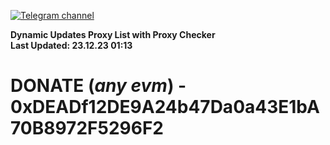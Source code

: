 [![Telegram channel](https://img.shields.io/endpoint?url=https://runkit.io/damiankrawczyk/telegram-badge/branches/master?url=https://t.me/n4z4v0d)](https://t.me/n4z4v0d) 

**Dynamic Updates Proxy List with Proxy Checker**  
**Last Updated: 23.12.23 01:13**

# DONATE (_any evm_) - 0xDEADf12DE9A24b47Da0a43E1bA70B8972F5296F2
